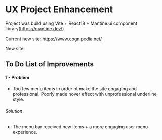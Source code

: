 # UX Project Enhancement 
Project was build using Vite + React18 + Mantine.ui component library(https://mantine.dev/)

Current new site:
https://www.cognipedia.net/

New site:


## To Do List of Improvements

#### 1 - Problem
- Too few menu items in order ot make the site engaging and professional. Poorly made hover effect with unprofessional underline style.
###### Solution
- The menu bar received new items + a more engaging user menu experience.


